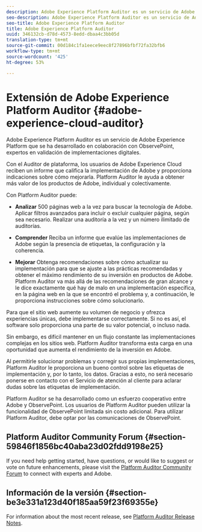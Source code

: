 ```yaml
---
description: Adobe Experience Platform Auditor es un servicio de Adobe Experience Platform que se ha desarrollado en colaboración con ObservePoint, expertos en validación de implementaciones digitales.
seo-description: Adobe Experience Platform Auditor es un servicio de Adobe Experience Platform que se ha desarrollado en colaboración con ObservePoint, expertos en validación de implementaciones digitales.
seo-title: Adobe Experience Platform Auditor
title: Adobe Experience Platform Auditor
uuid: 346132cb-d78d-4573-8edd-dbaa4c3bb05d
translation-type: tm+mt
source-git-commit: 00d184c1fa1eece9eec8f27896bfbf72fa32bfb6
workflow-type: tm+mt
source-wordcount: '425'
ht-degree: 53%

---
```



# Extensión de Adobe Experience Platform Auditor {#adobe-experience-cloud-auditor}

Adobe Experience Platform Auditor es un servicio de Adobe Experience Platform que se ha desarrollado en colaboración con ObservePoint, expertos en validación de implementaciones digitales.

Con el Auditor de plataforma, los usuarios de Adobe Experience Cloud reciben un informe que califica la implementación de Adobe y proporciona indicaciones sobre cómo mejorarla. Platform Auditor le ayuda a obtener más valor de los productos de Adobe, individual y colectivamente.

Con Platform Auditor puede:

* **Analizar** 500 páginas web a la vez para buscar la tecnología de Adobe. Aplicar filtros avanzados para incluir o excluir cualquier página, según sea necesario. Realizar una auditoría a la vez y un número ilimitado de auditorías.

* **Comprender** Reciba un informe que evalúe las implementaciones de Adobe según la presencia de etiquetas, la configuración y la coherencia.

* **Mejorar** Obtenga recomendaciones sobre cómo actualizar su implementación para que se ajuste a las prácticas recomendadas y obtener el máximo rendimiento de su inversión en productos de Adobe. Platform Auditor va más allá de las recomendaciones de gran alcance y le dice exactamente qué hay de malo en una implementación específica, en la página web en la que se encontró el problema y, a continuación, le proporciona instrucciones sobre cómo solucionarlo.

Para que el sitio web aumente su volumen de negocio y ofrezca experiencias únicas, debe implementarse correctamente. Si no es así, el software solo proporciona una parte de su valor potencial, o incluso nada.

Sin embargo, es difícil mantener en un flujo constante las implementaciones complejas en los sitios web. Platform Auditor transforma esta carga en una oportunidad que aumenta el rendimiento de la inversión en Adobe.

Al permitirle solucionar problemas y corregir sus propias implementaciones, Platform Auditor le proporciona un bueno control sobre las etiquetas de implementación y, por lo tanto, los datos. Gracias a esto, no será necesario ponerse en contacto con el Servicio de atención al cliente para aclarar dudas sobre las etiquetas de implementación.

Platform Auditor se ha desarrollado como un esfuerzo cooperativo entre Adobe y ObservePoint. Los usuarios de Platform Auditor pueden utilizar la funcionalidad de ObservePoint limitada sin costo adicional. Para utilizar Platform Auditor, debe optar por las comunicaciones de ObservePoint.

## Platform Auditor Community Forum {#section-59846f1856bc40aba23d02fdd9198e25}

If you need help getting started, have questions, or would like to suggest or vote on future enhancements, please visit the [Platform Auditor Community Forum](https://forums.adobe.com/community/experience-cloud/platform/core-services/activation-service/auditor) to connect with experts and Adobe.

## Información de la versión {#section-be3e331a123d40f185aa59f23f69355e}

For information about the most recent release, see [Platform Auditor Release Notes](release-notes.md).
